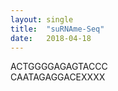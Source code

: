 ```yaml
---
layout: single
title:  "suRNAme-Seq"
date:   2018-04-18
---
```


ACTGGGGAGAGTACCC
<br/>CAATAGAGGACEXXXX